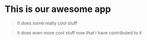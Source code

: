 # This is our awesome app

> It does some really cool stuff

>it does even more cool stuff now that i have contributed to it

